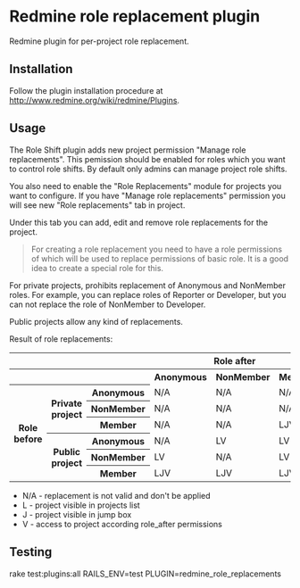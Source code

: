 # Redmine role replacement plugin

Redmine plugin for per-project role replacement.

## Installation

Follow the plugin installation procedure at http://www.redmine.org/wiki/redmine/Plugins.

## Usage

The Role Shift plugin adds new project permission "Manage role replacements". This pemission should be enabled for roles which you want to control role shifts. By default only admins can manage project role shifts.

You also need to enable the "Role Replacements" module for projects you want to configure.
If you have "Manage role replacements" permission you will see new "Role replacements" tab in project.

Under this tab you can add, edit and remove role replacements for the project.

> For creating a role replacement you need to have a role permissions of which will be used to replace permissions of basic role. It is a good idea to create a special role for this.

For private projects, prohibits replacement of Anonymous and NonMember roles. For example, you can replace roles of Reporter or Developer, but you can not replace the role of NonMember to Developer.

Public projects allow any kind of replacements.

Result of role replacements:

<table>
  <tr>
    <th colspan="3"></th>
    <th colspan="3">Role after</th>
  </tr>
  <tr>
    <th colspan="3"></th>
    <th>Anonymous</th>
    <th>NonMember</th>
    <th>Member</th>
  </tr>
  <tr>
    <th rowspan="6">Role before</th>
    <th rowspan="3">Private project</th>
    <th>Anonymous</th>
    <td>N/A</td>
    <td>N/A</td>
    <td>N/A</td>
  </tr>
  <tr>
    <th>NonMember</th>
    <td>N/A</td>
    <td>N/A</td>
    <td>N/A</td>
  </tr>
  <tr>
    <th>Member</th>
    <td>N/A</td>
    <td>N/A</td>
    <td>LJV</td>
  </tr>
  <tr>
    <th rowspan="3">Public project</th>
    <th>Anonymous</th>
    <td>N/A</td>
    <td>LV</td>
    <td>LV</td>
  </tr>
  <tr>
    <th>NonMember</th>
    <td>LV</td>
    <td>N/A</td>
    <td>LV</td>
  </tr>
  <tr>
    <th>Member</th>
    <td>LJV</td>
    <td>LJV</td>
    <td>LJV</td>
  </tr>
</table>

* N/A - replacement is not valid and don't be applied
* L - project visible in projects list
* J - project visible in jump box
* V - access to project according role_after permissions

## Testing

rake test:plugins:all RAILS_ENV=test PLUGIN=redmine_role_replacements
